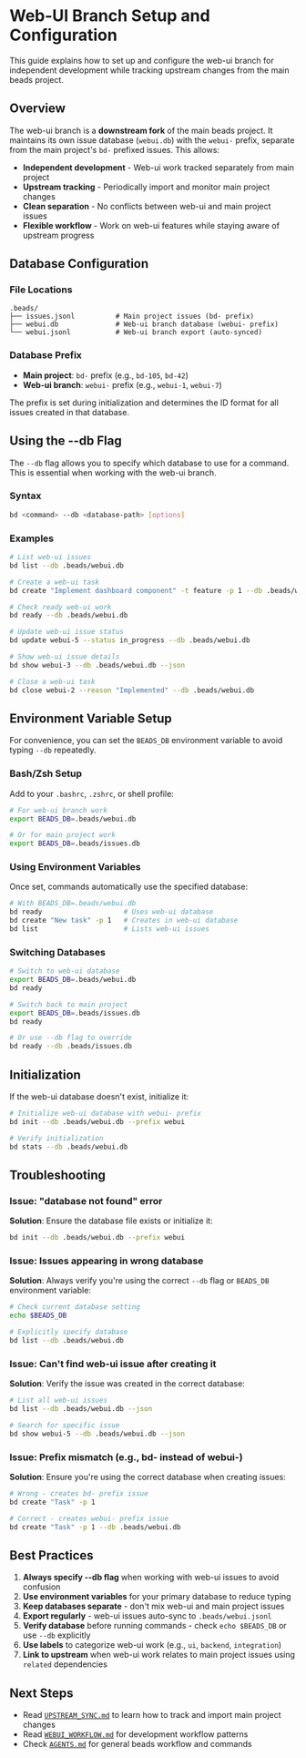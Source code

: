 # Web-UI Branch Setup and Configuration

This guide explains how to set up and configure the web-ui branch for independent development while tracking upstream changes from the main beads project.

## Overview

The web-ui branch is a **downstream fork** of the main beads project. It maintains its own issue database (`webui.db`) with the `webui-` prefix, separate from the main project's `bd-` prefixed issues. This allows:

- **Independent development** - Web-ui work tracked separately from main project
- **Upstream tracking** - Periodically import and monitor main project changes
- **Clean separation** - No conflicts between web-ui and main project issues
- **Flexible workflow** - Work on web-ui features while staying aware of upstream progress

## Database Configuration

### File Locations

```
.beads/
├── issues.jsonl          # Main project issues (bd- prefix)
├── webui.db              # Web-ui branch database (webui- prefix)
└── webui.jsonl           # Web-ui branch export (auto-synced)
```

### Database Prefix

- **Main project**: `bd-` prefix (e.g., `bd-105`, `bd-42`)
- **Web-ui branch**: `webui-` prefix (e.g., `webui-1`, `webui-7`)

The prefix is set during initialization and determines the ID format for all issues created in that database.

## Using the --db Flag

The `--db` flag allows you to specify which database to use for a command. This is essential when working with the web-ui branch.

### Syntax

```bash
bd <command> --db <database-path> [options]
```

### Examples

```bash
# List web-ui issues
bd list --db .beads/webui.db

# Create a web-ui task
bd create "Implement dashboard component" -t feature -p 1 --db .beads/webui.db

# Check ready web-ui work
bd ready --db .beads/webui.db

# Update web-ui issue status
bd update webui-5 --status in_progress --db .beads/webui.db

# Show web-ui issue details
bd show webui-3 --db .beads/webui.db --json

# Close a web-ui task
bd close webui-2 --reason "Implemented" --db .beads/webui.db
```

## Environment Variable Setup

For convenience, you can set the `BEADS_DB` environment variable to avoid typing `--db` repeatedly.

### Bash/Zsh Setup

Add to your `.bashrc`, `.zshrc`, or shell profile:

```bash
# For web-ui branch work
export BEADS_DB=.beads/webui.db

# Or for main project work
export BEADS_DB=.beads/issues.db
```

### Using Environment Variables

Once set, commands automatically use the specified database:

```bash
# With BEADS_DB=.beads/webui.db
bd ready                    # Uses web-ui database
bd create "New task" -p 1   # Creates in web-ui database
bd list                     # Lists web-ui issues
```

### Switching Databases

```bash
# Switch to web-ui database
export BEADS_DB=.beads/webui.db
bd ready

# Switch back to main project
export BEADS_DB=.beads/issues.db
bd ready

# Or use --db flag to override
bd ready --db .beads/issues.db
```

## Initialization

If the web-ui database doesn't exist, initialize it:

```bash
# Initialize web-ui database with webui- prefix
bd init --db .beads/webui.db --prefix webui

# Verify initialization
bd stats --db .beads/webui.db
```

## Troubleshooting

### Issue: "database not found" error

**Solution**: Ensure the database file exists or initialize it:
```bash
bd init --db .beads/webui.db --prefix webui
```

### Issue: Issues appearing in wrong database

**Solution**: Always verify you're using the correct `--db` flag or `BEADS_DB` environment variable:
```bash
# Check current database setting
echo $BEADS_DB

# Explicitly specify database
bd list --db .beads/webui.db
```

### Issue: Can't find web-ui issue after creating it

**Solution**: Verify the issue was created in the correct database:
```bash
# List all web-ui issues
bd list --db .beads/webui.db --json

# Search for specific issue
bd show webui-5 --db .beads/webui.db --json
```

### Issue: Prefix mismatch (e.g., bd- instead of webui-)

**Solution**: Ensure you're using the correct database when creating issues:
```bash
# Wrong - creates bd- prefix issue
bd create "Task" -p 1

# Correct - creates webui- prefix issue
bd create "Task" -p 1 --db .beads/webui.db
```

## Best Practices

1. **Always specify --db flag** when working with web-ui issues to avoid confusion
2. **Use environment variables** for your primary database to reduce typing
3. **Keep databases separate** - don't mix web-ui and main project issues
4. **Export regularly** - web-ui issues auto-sync to `.beads/webui.jsonl`
5. **Verify database** before running commands - check `echo $BEADS_DB` or use `--db` explicitly
6. **Use labels** to categorize web-ui work (e.g., `ui`, `backend`, `integration`)
7. **Link to upstream** when web-ui work relates to main project issues using `related` dependencies

## Next Steps

- Read [`UPSTREAM_SYNC.md`](.beads/UPSTREAM_SYNC.md) to learn how to track and import main project changes
- Read [`WEBUI_WORKFLOW.md`](.beads/WEBUI_WORKFLOW.md) for development workflow patterns
- Check [`AGENTS.md`](../AGENTS.md) for general beads workflow and commands
